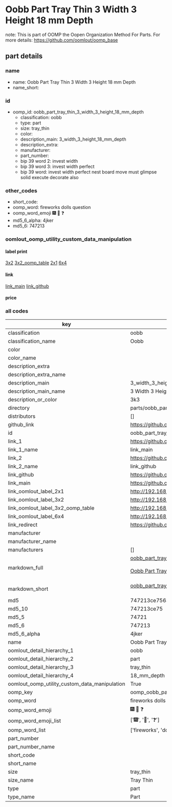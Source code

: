 # Oobb Part Tray Thin 3 Width 3 Height 18 mm Depth  

note: This is part of OOMP the Oopen Organization Method For Parts. For more details: https://github.com/oomlout/oomp_base

##  part details
  







### name
* name: Oobb Part Tray Thin 3 Width 3 Height 18 mm Depth
* name_short: 
### id
* oomp_id: oobb_part_tray_thin_3_width_3_height_18_mm_depth
  * classification: oobb
  * type: part
  * size: tray_thin
  * color: 
  * description_main: 3_width_3_height_18_mm_depth
  * description_extra: 
  * manufacturer: 
  * part_number: 
  * bip 39 word 2: invest width
  * bip 39 word 3: invest width perfect
  * bip 39 word: invest width perfect nest board move must glimpse solid execute decorate also

### other_codes
* short_code: 
* oomp_word: fireworks dolls question
* oomp_word_emoji :fireworks: :dolls: :question:
* md5_6_alpha: 4jker
* md5_6: 747213






### oomlout_oomp_utility_custom_data_manipulation
#### label print
[3x2](http://192.168.1.245:1112/?label=oomp%204jker)
[3x2_oomp_table](http://192.168.1.108:1112/?label=oomp%204jker)
[2x1](http://192.168.1.242:1112/?label=oomp%204jker)
[6x4](http://192.168.1.55:1112/?label=oomp%204jker)    

#### link

[link_main](https://github.com/oomlout/oomlout_oomp_version_1_messy/tree/main/parts/oobb_part_tray_thin_3_width_3_height_18_mm_depth) [link_github](https://github.com/oomlout/oomlout_oomp_version_1_messy/tree/main/parts/oobb_part_tray_thin_3_width_3_height_18_mm_depth)                             

#### price







### all codes 
| key | value |  
| --- | --- |  
| classification | oobb |  
| classification_name | Oobb |  
| color |  |  
| color_name |  |  
| description_extra |  |  
| description_extra_name |  |  
| description_main | 3_width_3_height_18_mm_depth |  
| description_main_name | 3 Width 3 Height 18 mm Depth |  
| description_or_color | 3k3 |  
| directory | parts/oobb_part_tray_thin_3_width_3_height_18_mm_depth |  
| distributors | [] |  
| github_link | https://github.com/oomlout/oomlout_oomp_part_src/tree/main/parts/oobb_part_tray_thin_3_width_3_height_18_mm_depth |  
| id | oobb_part_tray_thin_3_width_3_height_18_mm_depth |  
| link_1 | https://github.com/oomlout/oomlout_oomp_version_1_messy/tree/main/parts/oobb_part_tray_thin_3_width_3_height_18_mm_depth |  
| link_1_name | link_main |  
| link_2 | https://github.com/oomlout/oomlout_oomp_version_1_messy/tree/main/parts/oobb_part_tray_thin_3_width_3_height_18_mm_depth |  
| link_2_name | link_github |  
| link_github | https://github.com/oomlout/oomlout_oomp_version_1_messy/tree/main/parts/oobb_part_tray_thin_3_width_3_height_18_mm_depth |  
| link_main | https://github.com/oomlout/oomlout_oomp_version_1_messy/tree/main/parts/oobb_part_tray_thin_3_width_3_height_18_mm_depth |  
| link_oomlout_label_2x1 | http://192.168.1.242:1112/?label=oomp%204jker |  
| link_oomlout_label_3x2 | http://192.168.1.245:1112/?label=oomp%204jker |  
| link_oomlout_label_3x2_oomp_table | http://192.168.1.108:1112/?label=oomp%204jker |  
| link_oomlout_label_6x4 | http://192.168.1.55:1112/?label=oomp%204jker |  
| link_redirect | https://github.com/oomlout/oomlout_oomp_version_1_messy/tree/main/parts/oobb_part_tray_thin_3_width_3_height_18_mm_depth |  
| manufacturer |  |  
| manufacturer_name |  |  
| manufacturers | [] |  
| markdown_full | [oobb_part_tray_thin_3_width_3_height_18_mm_depth](none)<br>[](none)<br>[Oobb Part Tray Thin 3 Width 3 Height 18 Mm Depth](none)<br><br> |  
| markdown_short | [oobb_part_tray_thin_3_width_3_height_18_mm_depth](none)<br><br> |  
| md5 | 747213ce75633242430c5949463eb3af |  
| md5_10 | 747213ce75 |  
| md5_5 | 74721 |  
| md5_6 | 747213 |  
| md5_6_alpha | 4jker |  
| name | Oobb Part Tray Thin 3 Width 3 Height 18 mm Depth |  
| oomlout_detail_hierarchy_1 | oobb |  
| oomlout_detail_hierarchy_2 | part |  
| oomlout_detail_hierarchy_3 | tray_thin |  
| oomlout_detail_hierarchy_4 | 18_mm_depth |  
| oomlout_oomp_utility_custom_data_manipulation | True |  
| oomp_key | oomp_oobb_part_tray_thin_3_width_3_height_18_mm_depth |  
| oomp_word | fireworks dolls question |  
| oomp_word_emoji | :fireworks: :dolls: :question: |  
| oomp_word_emoji_list | [':fireworks:', ':dolls:', ':question:'] |  
| oomp_word_list | ['fireworks', 'dolls', 'question'] |  
| part_number |  |  
| part_number_name |  |  
| short_code |  |  
| short_name |  |  
| size | tray_thin |  
| size_name | Tray Thin |  
| type | part |  
| type_name | Part |  
